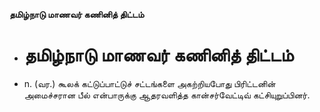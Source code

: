 **தமிழ்நாடு மாணவர் கணினித் திட்டம்**
- # தமிழ்நாடு மாணவர் கணினித் திட்டம்
- n. (வர.) கூலக் கட்டுப்பாட்டுச் சட்டங்களை அகற்றியபோது பிரிட்டனின் அமைச்சரான பீல் என்பாருக்கு ஆதரவளித்த கான்சர்வேட்டிவ் கட்சியுறுப்பினர்.


